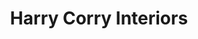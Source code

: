 ---
title: "Harry Corry Interiors"
url: /swords/harry-corry-interiors-lakeshore-drive/
shop: pet
---